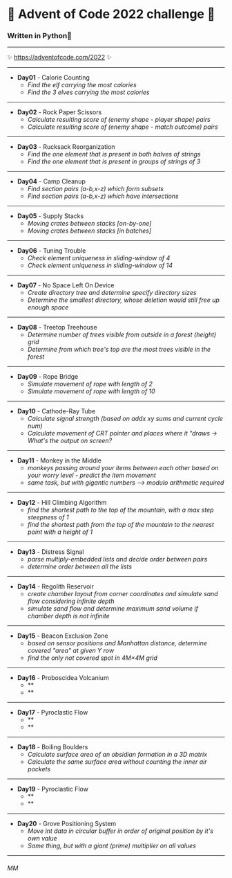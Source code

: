 # 🎄 Advent of Code 2022 challenge 🎄

### Written in **Python**🐍
___
✨ https://adventofcode.com/2022 ✨
___
-   **Day01** - Calorie Counting
    -   *Find the elf carrying the most calories*
    -   *Find the 3 elves carrying the most calories*
___
-   **Day02** - Rock Paper Scissors
    -   *Calculate resulting score of (enemy shape - player shape) pairs*
    -   *Calculate resulting score of (enemy shape - match outcome) pairs*
___
-   **Day03** - Rucksack Reorganization  
    -   *Find the one element that is present in both halves of strings*
    -   *Find the one element that is present in groups of strings of 3*
___
-   **Day04** - Camp Cleanup  
    -   *Find section pairs (a-b,x-z) which form subsets*
    -   *Find section pairs (a-b,x-z) which have intersections*
___
-   **Day05** - Supply Stacks 
    -   *Moving crates between stacks \[on-by-one\]*
    -   *Moving crates between stacks \[in batches\]*
___
-   **Day06** - Tuning Trouble
    -   *Check element uniqueness in sliding-window of 4*
    -   *Check element uniqueness in sliding-window of 14*
___
-   **Day07** - No Space Left On Device 
    -   *Create directory tree and determine specify directory sizes*
    -   *Determine the smallest directory, whose deletion would still free up enough space*
___
-   **Day08** - Treetop Treehouse
    -   *Determine number of trees visible from outside in a forest (height) grid*
    -   *Determine from which tree's top are the most trees visible in the forest*
___
-   **Day09** - Rope Bridge
    -   *Simulate movement of rope with length of 2*
    -   *Simulate movement of rope with length of 10*
___
-   **Day10** - Cathode-Ray Tube
    -   *Calculate signal strength (based on addx xy sums and current cycle num)*
    -   *Calculate movement of CRT pointer and places where it "draws -> What's the output on screen?*
___
-   **Day11** - Monkey in the Middle
    -   *monkeys passing around your items between each other based on your worry level - predict the item movement*
    -   *same task, but with gigantic numbers --> modulo arithmetic required*
___
-   **Day12** - Hill Climbing Algorithm
    -   *find the shortest path to the top of the mountain, with a max step steepness of 1*
    -   *find the shortest path from the top of the mountain to the nearest point with a height of 1*
___
-   **Day13** - Distress Signal
    -   *parse multiply-embedded lists and decide order between pairs*
    -   *determine order between all the lists*
___
-   **Day14** - Regolith Reservoir
    -   *create chamber layout from corner coordinates and simulate sand flow considering infinite depth*
    -   *simulate sand flow and determine maximum sand volume if chamber depth is not infinite*
___
-   **Day15** - Beacon Exclusion Zone
    -   *based on sensor positions and Manhattan distance, determine covered "area" at given Y row*
    -   *find the only not covered spot in 4M×4M grid*
___
-   **Day16** - Proboscidea Volcanium
    -   **
    -   **
___
-   **Day17** - Pyroclastic Flow
    -   **
    -   **
___
-   **Day18** - Boiling Boulders
    -   *Calculate surface area of an obsidian formation in a 3D matrix*
    -   *Calculate the same surface area without counting the inner air pockets*
___
-   **Day19** - Pyroclastic Flow
    -   **
    -   **
___
-   **Day20** - Grove Positioning System
    -   *Move int data in circular buffer in order of original position by it's own value*
    -   *Same thing, but with a giant (prime) multiplier on all values*
___
###### MM